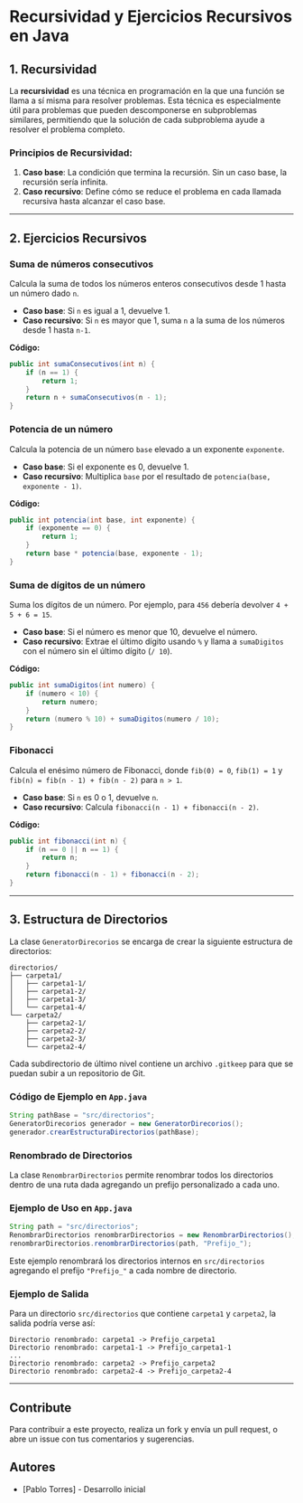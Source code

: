 
# Recursividad y Ejercicios Recursivos en Java

## 1. **Recursividad**
La **recursividad** es una técnica en programación en la que una función se llama a sí misma para resolver problemas. Esta técnica es especialmente útil para problemas que pueden descomponerse en subproblemas similares, permitiendo que la solución de cada subproblema ayude a resolver el problema completo.

### Principios de Recursividad:
1. **Caso base**: La condición que termina la recursión. Sin un caso base, la recursión sería infinita.
2. **Caso recursivo**: Define cómo se reduce el problema en cada llamada recursiva hasta alcanzar el caso base.

---

## 2. **Ejercicios Recursivos**

### Suma de números consecutivos
Calcula la suma de todos los números enteros consecutivos desde 1 hasta un número dado `n`.
- **Caso base**: Si `n` es igual a 1, devuelve 1.
- **Caso recursivo**: Si `n` es mayor que 1, suma `n` a la suma de los números desde 1 hasta `n-1`.

**Código:**
```java
public int sumaConsecutivos(int n) {
    if (n == 1) {
        return 1;
    }
    return n + sumaConsecutivos(n - 1);
}
```

### Potencia de un número
Calcula la potencia de un número `base` elevado a un exponente `exponente`.
- **Caso base**: Si el exponente es 0, devuelve 1.
- **Caso recursivo**: Multiplica `base` por el resultado de `potencia(base, exponente - 1)`.

**Código:**
```java
public int potencia(int base, int exponente) {
    if (exponente == 0) {
        return 1;
    }
    return base * potencia(base, exponente - 1);
}
```

### Suma de dígitos de un número
Suma los dígitos de un número. Por ejemplo, para `456` debería devolver `4 + 5 + 6 = 15`.
- **Caso base**: Si el número es menor que 10, devuelve el número.
- **Caso recursivo**: Extrae el último dígito usando `%` y llama a `sumaDigitos` con el número sin el último dígito (`/ 10`).

**Código:**
```java
public int sumaDigitos(int numero) {
    if (numero < 10) {
        return numero;
    }
    return (numero % 10) + sumaDigitos(numero / 10);
}
```

### Fibonacci
Calcula el enésimo número de Fibonacci, donde `fib(0) = 0`, `fib(1) = 1` y `fib(n) = fib(n - 1) + fib(n - 2)` para `n > 1`.
- **Caso base**: Si `n` es 0 o 1, devuelve `n`.
- **Caso recursivo**: Calcula `fibonacci(n - 1) + fibonacci(n - 2)`.

**Código:**
```java
public int fibonacci(int n) {
    if (n == 0 || n == 1) {
        return n;
    }
    return fibonacci(n - 1) + fibonacci(n - 2);
}
```

---

## 3. **Estructura de Directorios**

La clase `GeneratorDirecorios` se encarga de crear la siguiente estructura de directorios:

```plaintext
directorios/
├── carpeta1/
│   ├── carpeta1-1/
│   ├── carpeta1-2/
│   ├── carpeta1-3/
│   └── carpeta1-4/
└── carpeta2/
    ├── carpeta2-1/
    ├── carpeta2-2/
    ├── carpeta2-3/
    └── carpeta2-4/
```

Cada subdirectorio de último nivel contiene un archivo `.gitkeep` para que se puedan subir a un repositorio de Git.

### Código de Ejemplo en `App.java`
```java
String pathBase = "src/directorios";
GeneratorDirecorios generador = new GeneratorDirecorios();
generador.crearEstructuraDirectorios(pathBase);
```



###  **Renombrado de Directorios**

La clase `RenombrarDirectorios` permite renombrar todos los directorios dentro de una ruta dada agregando un prefijo personalizado a cada uno. 

### Ejemplo de Uso en `App.java`
```java
String path = "src/directorios";
RenombrarDirectorios renombrarDirectorios = new RenombrarDirectorios();
renombrarDirectorios.renombrarDirectorios(path, "Prefijo_");
```

Este ejemplo renombrará los directorios internos en `src/directorios` agregando el prefijo `"Prefijo_"` a cada nombre de directorio.



### **Ejemplo de Salida**

Para un directorio `src/directorios` que contiene `carpeta1` y `carpeta2`, la salida podría verse así:

```plaintext
Directorio renombrado: carpeta1 -> Prefijo_carpeta1
Directorio renombrado: carpeta1-1 -> Prefijo_carpeta1-1
...
Directorio renombrado: carpeta2 -> Prefijo_carpeta2
Directorio renombrado: carpeta2-4 -> Prefijo_carpeta2-4
```

---

## Contribute

Para contribuir a este proyecto, realiza un fork y envía un pull request, o abre un issue con tus comentarios y sugerencias.

## Autores

- [Pablo Torres] - Desarrollo inicial